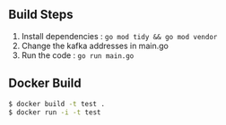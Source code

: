 ## Build Steps

1. Install dependencies : `go mod tidy && go mod vendor`
3. Change the kafka addresses in main.go
4. Run the code : `go run main.go`

## Docker Build
```sh
$ docker build -t test .
$ docker run -i -t test
```